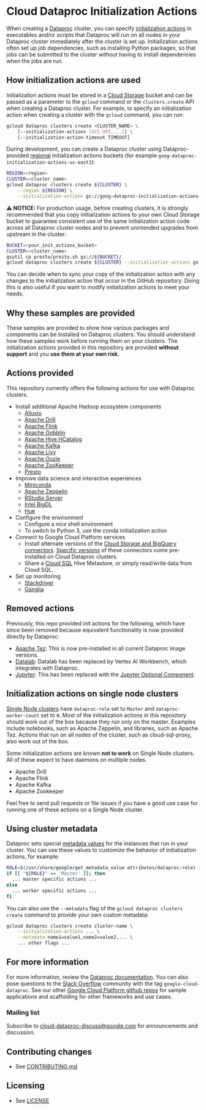 # Cloud Dataproc Initialization Actions

When creating a [Dataproc](https://cloud.google.com/dataproc/) cluster, you can specify [initialization actions](https://cloud.google.com/dataproc/init-actions) in executables and/or scripts that Dataproc will run on all nodes in your Dataproc cluster immediately after the cluster is set up. Initialization actions often set up job dependencies, such as installing Python packages, so that jobs can be submitted to the cluster without having to install dependencies when the jobs are run.

## How initialization actions are used

Initialization actions must be stored in a [Cloud Storage](https://cloud.google.com/storage) bucket and can be passed as a parameter to the `gcloud` command or the `clusters.create` API when creating a Dataproc cluster. For example, to specify an initialization action when creating a cluster with the `gcloud` command, you can run:

```bash
gcloud dataproc clusters create <CLUSTER_NAME> \
    [--initialization-actions [GCS_URI,...]] \
    [--initialization-action-timeout TIMEOUT]
```

During development, you can create a Dataproc cluster using Dataproc-provided
[regional](https://cloud.google.com/dataproc/docs/concepts/regional-endpoints) initialization
actions buckets (for example `goog-dataproc-initialization-actions-us-east1`):

```bash
REGION=<region>
CLUSTER=<cluster_name>
gcloud dataproc clusters create ${CLUSTER} \
    --region ${REGION} \
    --initialization-actions gs://goog-dataproc-initialization-actions-${REGION}/presto/presto.sh
```

**:warning: NOTICE:** For production usage, before creating clusters, it is strongly recommended
that you copy initialization actions to your own Cloud Storage bucket to guarantee consistent use of the
same initialization action code across all Dataproc cluster nodes and to prevent unintended upgrades
from upstream in the cluster:

```bash
BUCKET=<your_init_actions_bucket>
CLUSTER=<cluster_name>
gsutil cp presto/presto.sh gs://${BUCKET}/
gcloud dataproc clusters create ${CLUSTER} --initialization-actions gs://${BUCKET}/presto.sh
```

You can decide when to sync your copy of the initialization action with any changes to the initialization action that occur in the GitHub repository. Doing this is also useful if you want to modify initialization actions to meet your needs.

## Why these samples are provided

These samples are provided to show how various packages and components can be installed on Dataproc clusters. You should understand how these samples work before running them on your clusters. The initialization actions provided in this repository are provided **without support** and you **use them at your own risk**.

## Actions provided

This repository currently offers the following actions for use with Dataproc clusters.

* Install additional Apache Hadoop ecosystem components
  * [Alluxio](https://www.alluxio.io/)
  * [Apache Drill](http://drill.apache.org)
  * [Apache Flink](http://flink.apache.org)
  * [Apache Gobblin](https://gobblin.apache.org/)
  * [Apache Hive HCatalog](https://cwiki.apache.org/confluence/display/Hive/HCatalog)
  * [Apache Kafka](http://kafka.apache.org)
  * [Apache Livy](https://livy.incubator.apache.org/)
  * [Apache Oozie](http://oozie.apache.org)
  * [Apache ZooKeeper](http://zookeeper.apache.org)
  * [Presto](http://prestodb.io)
* Improve data science and interactive experiences
  * [Miniconda](https://conda.io/docs/)
  * [Apache Zeppelin](http://zeppelin.apache.org)
  * [RStudio Server](https://www.rstudio.com/products/rstudio/#Server)
  * [Intel BigDL](https://bigdl-project.github.io)
  * [Hue](http://gethue.com)
* Configure the environment
  * Configure a *nice* shell environment
  * To switch to Python 3, use the conda initialization action
* Connect to Google Cloud Platform services
  * Install alternate versions of the [Cloud Storage and BigQuery connectors](https://github.com/GoogleCloudPlatform/bigdata-interop/releases). [Specific versions](https://cloud.google.com/dataproc/docs/concepts/versioning/dataproc-versions) of these connectors come pre-installed on Cloud Dataproc clusters.
  * Share a [Cloud SQL](https://cloud.google.com/sql/) Hive Metastore, or simply read/write data from Cloud SQL.
* Set up monitoring
  * [Stackdriver](https://cloud.google.com/stackdriver/)
  * [Ganglia](http://ganglia.info/)

## Removed actions

Previously, this repo provided init actions for the following, which have
since been removed because equivalent functionality is now provided directly
by Dataproc:

* [Apache Tez](http://tez.apache.org): This is now pre-installed in all
  current Dataproc image versions.
* [Datalab](https://cloud.google.com/datalab/): Datalab has been replaced by
  Vertex AI Workbench, which integrates with Dataproc.
* [Jupyter](http://jupyter.org/): This has been replaced with the
  [Jupyter Optional Component](https://cloud.google.com/dataproc/docs/concepts/components/jupyter).

## Initialization actions on single node clusters

[Single Node clusters](https://cloud.google.com/dataproc/docs/concepts/single-node-clusters) have `dataproc-role` set to `Master` and `dataproc-worker-count` set to `0`. Most of the initialization actions in this repository should work out of the box because they run only on the master. Examples include notebooks, such as Apache Zeppelin, and libraries, such as Apache Tez. Actions that run on all nodes of the cluster, such as cloud-sql-proxy, also work out of the box.

Some initialization actions are known **not to work** on Single Node clusters. All of these expect to have daemons on multiple nodes.

* Apache Drill
* Apache Flink
* Apache Kafka
* Apache Zookeeper

Feel free to send pull requests or file issues if you have a good use case for running one of these actions on a Single Node cluster.

## Using cluster metadata

Dataproc sets special [metadata values](https://cloud.google.com/dataproc/docs/concepts/configuring-clusters/metadata)
for the instances that run in your cluster. You can use these values to customize the behavior of
initialization actions, for example:

```bash
ROLE=$(/usr/share/google/get_metadata_value attributes/dataproc-role)
if [[ "${ROLE}" == 'Master' ]]; then
  ... master specific actions ...
else
  ... worker specific actions ...
fi
```

You can also use the `‑‑metadata` flag of the `gcloud dataproc clusters create` command to provide your own
custom metadata:

```bash
gcloud dataproc clusters create cluster-name \
    --initialization-actions ... \
    --metadata name1=value1,name2=value2,... \
    ... other flags ...
```

## For more information

For more information, review the [Dataproc documentation](https://cloud.google.com/dataproc/init-actions). You can also pose questions to the [Stack Overflow](http://www.stackoverflow.com) community with the tag `google-cloud-dataproc`.
See our other [Google Cloud Platform github
repos](https://github.com/GoogleCloudPlatform) for sample applications and
scaffolding for other frameworks and use cases.

### Mailing list

Subscribe to [cloud-dataproc-discuss@google.com](https://groups.google.com/forum/#!forum/cloud-dataproc-discuss) for announcements and discussion.

## Contributing changes

* See [CONTRIBUTING.md](CONTRIBUTING.md)

## Licensing

* See [LICENSE](LICENSE)

